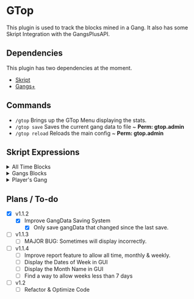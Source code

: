 # GTop

This plugin is used to track the blocks mined in a Gang.
It also has some Skript Integration with the GangsPlusAPI.

## Dependencies
This plugin has two dependencies at the moment.

 - [Skript](https://github.com/SkriptLang/Skript)
 - [Gangs+](https://www.spigotmc.org/resources/gangs-1-8-1-20.2604/)
## Commands

- `/gtop` Brings up the GTop Menu displaying the stats.
- `/gtop save` Saves the current gang data to file ~ **Perm: gtop.admin**
- `/gtop reload` Reloads the main config ~ **Perm: gtop.admin**


## Skript Expressions

<details> 

<summary>All Time Blocks</summary>

### All Time Blocks : Property Expression
The count of all the blocks a gang has ever mined.

`gang['s] all[ ]time blocks`

example: 
```java
set gang's all time blocks of {_gang} to 5
```
</details> 

<details> 

<summary>Gangs Blocks</summary>

### Gangs Blocks : Property Expression
The blocks a gang has mined today in EST time zone.

`gang['s] blocks`

example: 
```java
add 15 to gang blocks of {_gang}
```

</details> 

<details> 

<summary>Player's Gang</summary>

### Player's Gang : Expression
The gang of a player. Returns `<none>` if not in a gang.

`%player%['s] gang`

example: 
```java
set {_gang} to player's gang
```

</details>

## Plans / To-do
- [X] v1.1.2
  - [X] Improve GangData Saving System
    - [X] Only save gangData that changed since the last save.
- [ ] v1.1.3
  - [ ] MAJOR BUG: Sometimes will display incorrectly.
- [ ] v1.1.4
  - [ ] Improve report feature to allow all time, monthly & weekly.
  - [ ] Display the Dates of Week in GUI
  - [ ] Display the Month Name in GUI
  - [ ] Find a way to allow weeks less than 7 days
- [ ] v1.2 
  - [ ] Refactor & Optimize Code

